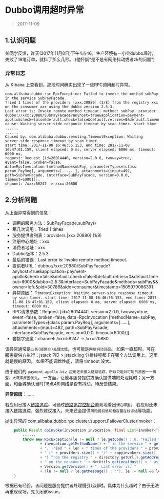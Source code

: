 

Dubbo调用超时异常
===========
> 2017-11-09


## 1.认识问题
某同学反馈，昨天(2017年11月8日)下午4点46，生产环境有一小会dubbo超时，失败了19笔订单，就抖了那么几秒。
(他怀疑“是不是有网络抖动或者zk的问题”)

### 异常日志
从 Kibana 上查看到，那段时间确实出现了一些RPC调用超时异常。
```
com.alibaba.dubbo.rpc.RpcException: Failed to invoke the method subPay in the service SubPayFacade.
Tried 1 times of the providers [xxx:20880] (1/8) from the registry xxx on the consumer xxx using the dubbo version 2.5.3.
Last error is: Invoke remote method timeout. method: subPay, provider: dubbo://xxx:20880/SubPayFacade?anyhost=true&application=payment-apollo&check=false&default.check=false&default.retries=0&default.timeout=6000&dubbo=2.5.3&interface=SubPayFacade&methods=subPay&&owner=lefu&pid=30786&side=consumer&timestamp=1505979086391,
cause: Waiting server-side response timeout by scan timer. start time: ......
......
Caused by: com.alibaba.dubbo.remoting.TimeoutException: Waiting server-side response timeout by scan timer.
start time: 2017-11-08 16:46:55.153, end time: 2017-11-08 16:47:01.159, client elapsed: 0 ms, server elapsed: 6006 ms, timeout: 6000 ms,
request: Request [id=26014440, version=2.0.0, twoway=true, event=false, broken=false,
data=RpcInvocation [methodName=subPay, parameterTypes=[class param.PayReq], arguments=[......], attachments={input=492, path=SubPayFacade, interface=SubPayFacade, version=0.0.0, timeout=6000}]],
channel: /xxx:58247 -> /xxx:20880
```


## 2.分析问题
从上面异常得到的信息：
* 调用的服务方法：SubPayFacade.subPay()
* 第几次调用：Tried 1 times
* 服务提供者列表：providers [xxx:20880] (1/8)
* 注册中心地址：xxx
* 消费者地址：xxx
* Dubbo版本：2.5.3
* 最后的错误：Last error is: Invoke remote method timeout.
* 提供者URL：dubbo://xxx:20880/SubPayFacade?anyhost=true&application=payment-apollo&check=false&default.check=false&default.retries=0&default.timeout=6000&dubbo=2.5.3&interface=SubPayFacade&methods=subPay&&owner=lefu&pid=30786&side=consumer&timestamp=1505979086391
* 异常原因：
`TimeoutException: Waiting server-side response timeout by scan timer.
start time: 2017-11-08 16:46:55.153, end time: 2017-11-08 16:47:01.159, client elapsed: 0 ms, server elapsed: 6006 ms, timeout: 6000 ms,`
* RPC请求参数：Request [id=26014440, version=2.0.0, twoway=true, event=false, broken=false, data=RpcInvocation [methodName=subPay, parameterTypes=[class param.PayReq], arguments=[......], attachments={input=492, path=SubPayFacade, interface=SubPayFacade, version=0.0.0, timeout=6000}]]
* 套接字通道：channel: /xxx:58247 -> /xxx:20880

该异常通常是`业务(提供方)处理太慢`，也可能是`网络抖动引起`。
如果一直超时，可在服务提供方执行：jstack PID > jstack.log 分析线程都卡在哪个方法调用上，这里就是慢的原因。
如果不能调优性能，请将 timeout 设大。

由于他们的 `payment-apollo-biz 应用还未接入链路追踪，所以只能对可能的原因一一排查，大概率原因优先`。
一方面，让他与服务提供方确认提供端的处理耗时；另一方面，和金城确认当时(16点46)网络是否有抖动，待反馈结果。

**异常原因**：......

若应用已接入[链路追踪]()，可通过[链路追踪控制台]()直观地看出`慢在哪里`。
若应用还未接入链路追踪，强烈建议接入，未来还会提供`风险提前感知和容量在线评估`等功能。

抛出异常的 com.alibaba.dubbo.rpc.cluster.support.FailoverClusterInvoker：
```java
    public Result doInvoke(Invocation invocation, final List<Invoker<T>> invokers, LoadBalance loadbalance) throws RpcException {
        ......
        throw new RpcException(le != null ? le.getCode() : 0, "Failed to invoke the method "
                + invocation.getMethodName() + " in the service " + getInterface().getName()
                + ". Tried " + len + " times of the providers " + providers
                + " (" + providers.size() + "/" + copyinvokers.size()
                + ") from the registry " + directory.getUrl().getAddress()
                + " on the consumer " + NetUtils.getLocalHost() + " using the dubbo version "
                + Version.getVersion() + ". Last error is: "
                + (le != null ? le.getMessage() : ""), le != null && le.getCause() != null ? le.getCause() : le);
    }
```

根据已有经验，该问题是服务提供者处理慢引起超时。具体为什么超时？由于无法再重现现场，先关闭该issue。

